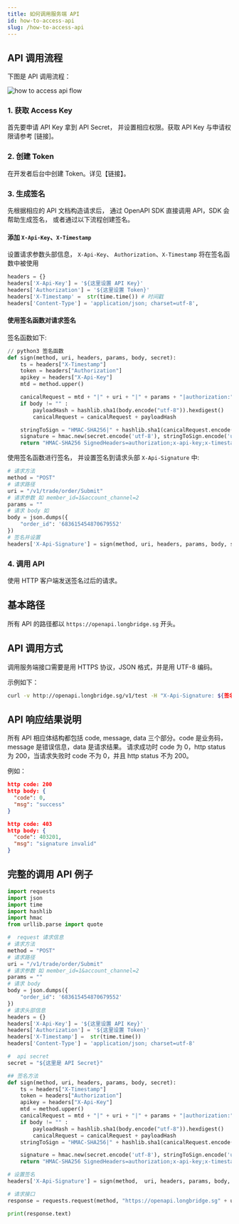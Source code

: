```yaml
---
title: 如何调用服务端 API 
id: how-to-access-api 
slug: /how-to-access-api
---
```


## API 调用流程

下图是 API 调用流程： 

![how to access api flow](https://pub.lbkrs.com/files/202204/KuqxBKUcPwUwXC6r/how-to-access-api-flow.png)

### 1. 获取 Access Key 

首先要申请 API Key 拿到 API Secret， 并设置相应权限。获取 API Key 与申请权限请参考 [链接]。

### 2. 创建 Token 

在开发者后台中创建 Token。详见【链接】。

### 3. 生成签名 

先根据相应的 API 文档构造请求后， 通过 OpenAPI SDK 直接调用 API，SDK 会帮助生成签名， 或者通过以下流程创建签名。

#### 添加 `X-Api-Key`、`X-Timestamp`

设置请求参数头部信息， `X-Api-Key`、 `Authorization`、`X-Timestamp` 将在签名函数中被使用
```python
headers = {}
headers['X-Api-Key'] = '${这里设置 API Key}'
headers['Authorization'] = '${这里设置 Token}'
headers['X-Timestamp' =  str(time.time()) # 时间戳
headers['Content-Type'] = 'application/json; charset=utf-8',
```

#### 使用签名函数对请求签名

签名函数如下:
```python
// python3 签名函数
def sign(method, uri, headers, params, body, secret):
    ts = headers["X-Timestamp"]
    token = headers["Authorization"]
    apikey = headers["X-Api-Key"]
    mtd = method.upper()

    canicalRequest = mtd + "|" + uri + "|" + params + "|authorization:" + token + "\nx-api-key:" + apikey + "\nx-timestamp:" + ts + "\n|authorization;x-api-key;x-timestamp|"
    if body != "" :
        payloadHash = hashlib.sha1(body.encode("utf-8")).hexdigest()
        canicalRequest = canicalRequest + payloadHash

    stringToSign = "HMAC-SHA256|" + hashlib.sha1(canicalRequest.encode("utf-8")).hexdigest()
    signature = hmac.new(secret.encode('utf-8'), stringToSign.encode('utf-8'), digestmod=hashlib.sha256).hexdigest()
    return "HMAC-SHA256 SignedHeaders=authorization;x-api-key;x-timestamp, Signature=" + signature

```

使用签名函数进行签名， 并设置签名到请求头部  `X-Api-Signature` 中: 

```python
# 请求方法
method = "POST"
# 请求路径
uri = "/v1/trade/order/Submit"
# 请求参数 如 member_id=1&account_channel=2
params = ""
# 请求 body 如
body = json.dumps({
    "order_id": '683615454870679552'
})
# 签名并设置
headers['X-Api-Signature'] = sign(method, uri, headers, params, body, secret)

```


### 4. 调用 API 

使用 HTTP 客户端发送签名过后的请求。

## 基本路径 

所有 API 的路径都以 `https://openapi.longbridge.sg` 开头。

## API 调用方式

调用服务端接口需要是用 HTTPS 协议，JSON 格式，并是用 UTF-8 编码。

示例如下：

```bash
curl -v http://openapi.longbridge.sg/v1/test -H "X-Api-Signature: ${签名}" -H "X-Api-Key: ${API key}" -H "Authorization: ${Token}" -H "X-Timestamp: ${签名时间戳}"
```

## API 响应结果说明

所有 API 相应体结构都包括 code, message, data 三个部分。code 是业务码，message 是错误信息，data 是请求结果。
请求成功时 code 为 0，http status 为 200，当请求失败时 code 不为 0，并且 http status 不为 200。

例如：
``` json
http code: 200
http body: {
  "code": 0,
  "msg": "success"
}

http code: 403 
http body: {
  "code": 403201,
  "msg": "signature invalid"
}
```

## 完整的调用 API 例子
```python
import requests
import json
import time
import hashlib
import hmac
from urllib.parse import quote

#  request 请求信息
# 请求方法
method = "POST"
# 请求路径
uri = "/v1/trade/order/Submit"
# 请求参数 如 member_id=1&account_channel=2
params = ""
# 请求 body
body = json.dumps({
    "order_id": '683615454870679552'
})
# 请求头部信息
headers = {}
headers['X-Api-Key'] = '${这里设置 API Key}'
headers['Authorization'] = '${这里设置 Token}'
headers['X-Timestamp'] =  str(time.time())
headers['Content-Type'] = 'application/json; charset=utf-8'

#  api secret
secret = "${这里是 API Secret}"

## 签名方法
def sign(method, uri, headers, params, body, secret):
    ts = headers["X-Timestamp"]
    token = headers["Authorization"]
    apikey = headers["X-Api-Key"]
    mtd = method.upper()
    canicalRequest = mtd + "|" + uri + "|" + params + "|authorization:" + token + "\nx-api-key:" + apikey + "\nx-timestamp:" + ts + "\n|authorization;x-api-key;x-timestamp|"
    if body != "" :
        payloadHash = hashlib.sha1(body.encode("utf-8")).hexdigest()
        canicalRequest = canicalRequest + payloadHash
    stringToSign = "HMAC-SHA256|" + hashlib.sha1(canicalRequest.encode("utf-8")).hexdigest()

    signature = hmac.new(secret.encode('utf-8'), stringToSign.encode('utf-8'), digestmod=hashlib.sha256).hexdigest()
    return "HMAC-SHA256 SignedHeaders=authorization;x-api-key;x-timestamp, Signature=" + signature

# 设置签名
headers['X-Api-Signature'] = sign(method,  uri, headers, params, body, secret)

# 请求接口
response = requests.request(method, "https://openapi.longbridge.sg" + uri + '?' + params, headers=headers, data=body)

print(response.text)

```
